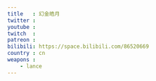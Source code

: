 ```yaml
---
title   : 幻金皓月
twitter :
youtube :
twitch  :
patreon :
bilibili: https://space.bilibili.com/86520669
country : cn
weapons :
    - lance
---
```


